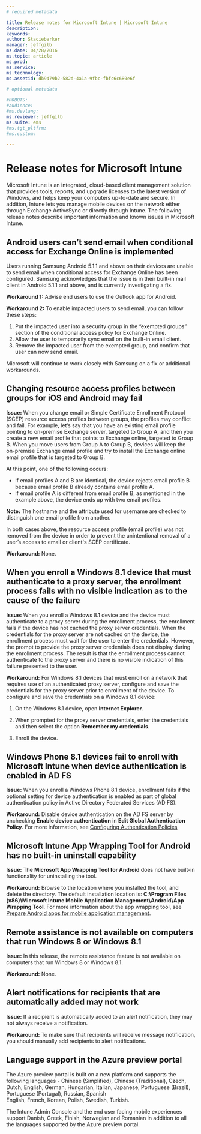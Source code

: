 ```yaml
---
# required metadata

title: Release notes for Microsoft Intune | Microsoft Intune
description:
keywords:
author: Staciebarker
manager: jeffgilb
ms.date: 04/28/2016
ms.topic: article
ms.prod:
ms.service:
ms.technology:
ms.assetid: db9479b2-582d-4a1a-9fbc-fbfc6c680e6f

# optional metadata

#ROBOTS:
#audience:
#ms.devlang:
ms.reviewer: jeffgilb
ms.suite: ems
#ms.tgt_pltfrm:
#ms.custom:

---
```


# Release notes for Microsoft Intune
Microsoft Intune is an integrated, cloud-based client management solution that provides tools, reports, and upgrade licenses to the latest version of Windows, and helps keep your computers up-to-date and secure. In addition, Intune lets you manage mobile devices on the network either through Exchange ActiveSync or directly through Intune. The following release notes describe important information and known issues in Microsoft Intune.


## Android users can’t send email when conditional access for Exchange Online is implemented

Users running Samsung Android 5.1.1 and above on their devices are unable to send email when conditional access for Exchange Online has been configured. Samsung acknowledges that the issue is in their built-in mail client in Android 5.1.1 and above, and is currently investigating a fix.

**Workaround 1:** Advise end users to use the Outlook app for Android.

**Workaround 2:** To enable impacted users to send email, you can follow these steps:

1. Put the impacted user into a security group in the “exempted groups” section of the conditional access policy for Exchange Online.
2. Allow the user to temporarily sync email on the built-in email client.
3. Remove the impacted user from the exempted group, and confirm that user can now send email.

Microsoft will continue to work closely with Samsung on a fix or additional workarounds.



## Changing resource access profiles between groups for iOS and Android may fail
**Issue:** When you change email or Simple Certificate Enrollment Protocol (SCEP) resource access profiles between groups, the profiles may conflict and fail. For example, let’s say that you have an existing email profile pointing to on-premise Exchange server, targeted to Group A, and then you create a new email profile that points to Exchange online, targeted to Group B. When you move users from Group A to Group B, devices will keep the on-premise Exchange email profile and try to install the Exchange online email profile that is targeted to Group B.

At this point, one of the following occurs: 
* If email profiles A and B are identical, the device rejects email profile B because email profile B already contains email profile A.
* If email profile A is different from email profile B, as mentioned in the example above, the device ends up with two email profiles.

**Note:** The hostname and the attribute used for username are checked to distinguish one email profile from another.

In both cases above, the resource access profile (email profile) was not removed from the device in order to prevent the unintentional removal of a user’s access to email or client's SCEP certificate.

**Workaround:** None.

## When you enroll a Windows 8.1 device that must authenticate to a proxy server, the enrollment process fails with no visible indication as to the cause of the failure
**Issue:** When you enroll a Windows 8.1 device and the device must authenticate to a proxy server during the enrollment process, the enrollment fails if the device has not cached the proxy server credentials. When the credentials for the proxy server are not cached on the device, the enrollment process must wait for the user to enter the credentials. However, the prompt to provide the proxy server credentials does not display during the enrollment process. The result is that the enrollment process cannot authenticate to the proxy server and there is no visible indication of this failure presented to the user.

**Workaround:** For Windows 8.1 devices that must enroll on a network that requires use of an authenticated proxy server, configure and save the credentials for the proxy server prior to enrollment of the device. To configure and save the credentials on a Windows 8.1 device:

1.  On the Windows 8.1 device, open **Internet Explorer**.

2.  When prompted for the proxy server credentials, enter the credentials and then select the option **Remember my credentials**.

3.  Enroll the device.

## Windows Phone 8.1 devices fail to enroll with Microsoft Intune when device authentication is enabled in AD FS
**Issue:** When you enroll a Windows Phone 8.1 device, enrollment fails if the optional setting for device authentication is enabled as part of global authentication policy in Active Directory Federated Services (AD FS).

**Workaround:** Disable device authentication on the AD FS server by unchecking **Enable device authentication** in **Edit Global Authentication Policy**. For more information, see [Configuring Authentication Policies](http://technet.microsoft.com/library/dn486781.aspx)


## Microsoft Intune App Wrapping Tool for Android has no built-in uninstall capability
**Issue:** The **Microsoft App Wrapping Tool for Android** does not have built-in functionality for uninstalling the tool.

**Workaround:** Browse to the location where you installed the tool, and delete the directory. The default installation location is: **C:\Program Files (x86)\Microsoft Intune Mobile Application Management\Android\App Wrapping Tool**. For more information about the app wrapping tool, see [Prepare Android apps for mobile application management](http://technet.microsoft.com/library/mt147413.aspx).

## Remote assistance is not available on computers that run Windows 8 or Windows 8.1
**Issue:** In this release, the remote assistance feature is not available on computers that run Windows 8 or Windows 8.1.

**Workaround:** None.

## Alert notifications for recipients that are automatically added may not work
**Issue:** If a recipient is automatically added to an alert notification, they may not always receive a notification.

**Workaround:** To make sure that recipients will receive message notification, you should manually add recipients to alert notifications.

## Language support in the Azure preview portal
The Azure preview portal is built on a new platform and supports the following languages - Chinese (Simplified), Chinese (Traditional), Czech, Dutch, English, German, Hungarian, Italian, Japanese, Portuguese (Brazil), Portuguese (Portugal), Russian, Spanish  
English, French, Korean, Polish, Swedish, Turkish.

The Intune Admin Console and the end user facing mobile experiences support Danish, Greek, Finish, Norwegian and Romanian
in addition to all the languages supported by the Azure preview portal.
